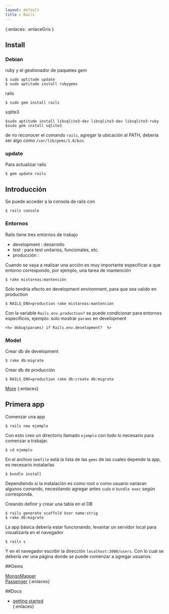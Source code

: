 ```yaml
--- 
layout: default
title : Rails
---
```

{:enlaces: .enlaceGris }  
## Install 

### Debian

ruby y el gestionador de paquetes gem  

	$ sudo aptitude update 
	$ sudo aptitude install rubygems   

rails 

	$ sudo gem install rails

sqlite3

	$sudo aptitude install libsqlite3-dev libsqlite3-dev libsqlite3-ruby
	$sudo gem install sqlite3 

de no reconocer el comando `rails`, agregar la ubicación al PATH, debería ser algo como `/var/lib/gems/1.8/bin`.  

### update 

Para actualizar rails

	$ gem update rails

## Introducción

Se puede acceder a la consola de rails con 

	$ rails console

### Entornos

Rails tiene tres entornos de trabajo 

* development : desarrollo
* test : para test unitarios, funcionales, etc.  
* producción : 

Cuando se vaya a realizar una acción es muy importante especificar a que entorno correspondo, por ejemplo, una tarea de mantención 


	$ rake mistareas:mantención

Solo tendría efecto en development environment, para que sea valido en production 

	$ RAILS_ENV=production rake mistareas:mantencion

Con la variable `Rails.env.production?` se puede condicionar para entornos específicos, ejemplo: solo mostrar `params` en development

	<%= debug(params) if Rails.env.development?  %>


### Model 

Crear db de development 

	$ rake db:migrate

Crear db de producción

	$ RAILS_ENV=production rake db:create db:migrate

[More](rails/model.html)
{:enlaces}

## Primera app

Comenzar una app

	$ rails new ejemplo

Con esto creo un directorio llamado `ejemplo` con todo lo necesario para comenzar a trabajar.

	$ cd ejemplo

En el archivo `Gemfile` está la lista de las `gems` de las cuales depende la app, es necesario instalarlas 

	$ bundle install

Dependiendo si la instalación es como root o como usuario variaran algunos comando, necesitando agregar antes `sudo` o `bundle exec` según corresponda.   

Creando definir y crear una tabla en el DB  

	$ rails generate scaffold User name:strig
	$ rake db:migrate 

La app básica debería estar funcionando, levantar un servidor local para visualizarla en el navegador 

	$ rails s

Y en el navegador escribir la dirección `localhost:3000/users`. Con lo cual se debería ver una página donde se puede comenzar a agregar usuarios.  

##Gems 

[MongoMapper](/wiki/rails/mongomapper.html)  
[Passenger](/wiki/rails/passenger.html)
{:enlaces}

##Docs

* [getting started](http://guides.rubyonrails.org/getting_started.html)  
{:enlaces}

